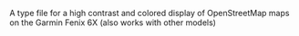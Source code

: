 A type file for a high contrast and colored display of OpenStreetMap maps on the Garmin Fenix 6X (also works with other models)